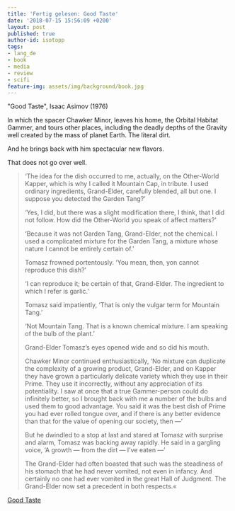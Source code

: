 ```yaml
---
title: 'Fertig gelesen: Good Taste'
date: '2018-07-15 15:56:09 +0200'
layout: post
published: true
author-id: isotopp
tags:
- lang_de
- book
- media
- review
- scifi
feature-img: assets/img/background/book.jpg
---
```

"Good Taste", Isaac Asimov (1976)


In which the spacer Chawker Minor, leaves his home, the Orbital Habitat Gammer, and tours other places, including the deadly depths of the Gravity well created by the mass of planet Earth. The literal dirt.

And he brings back with him spectacular new flavors.

That does not go over well.

>‘The idea for the dish occurred to me, actually, on the Other-World Kapper, which is why I called it Mountain Cap, in tribute. I used ordinary ingredients, Grand-Elder, carefully blended, all but one. I suppose you detected the Garden Tang?’
>
> ‘Yes, I did, but there was a slight modification there, I think, that I did not follow. How did the Other-World you speak of affect matters?’
> 
> ‘Because it was not Garden Tang, Grand-Elder, not the chemical. I used a complicated mixture for the Garden Tang, a mixture whose nature I cannot be entirely certain of.’
>
> Tomasz frowned portentously. ‘You mean, then, yon cannot reproduce this dish?’
>
> ‘I can reproduce it; be certain of that, Grand-Elder. The ingredient to which I refer is garlic.’
>
> Tomasz said impatiently, ‘That is only the vulgar term for Mountain Tang.’
> 
> ‘Not Mountain Tang. That is a known chemical mixture. I am speaking of the bulb of the plant.’
>
> Grand-Elder Tomasz’s eyes opened wide and so did his mouth.
>
> Chawker Minor continued enthusiastically, ‘No mixture can duplicate the complexity of a growing product, Grand-Elder, and on Kapper they have grown a particularly delicate variety which they use in their Prime. They use it incorrectly, without any appreciation of its potentiality. I saw at once that a true Gammer-person could do infinitely better, so I brought back with me a number of the bulbs and used them to good advantage. You said it was the best dish of Prime you had ever rolled tongue over, and if there is any better evidence than that for the value of opening our society, then —’
>
> But he dwindled to a stop at last and stared at Tomasz with surprise and alarm, Tomasz was backing away rapidly. He said in a gargling voice, ‘A growth — from the dirt — I’ve eaten —’
>
> The Grand-Elder had often boasted that such was the steadiness of his stomach that he had never vomited, not even in infancy. And certainly no one had ever vomited in the great Hall of Judgment. The Grand-Elder now set a precedent in both respects.«

[Good Taste](https://sites.google.com/site/asimovgoodtaste/)
